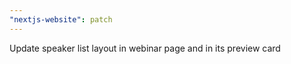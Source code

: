 ```yaml
---
"nextjs-website": patch
---
```


Update speaker list layout in webinar page and in its preview card
